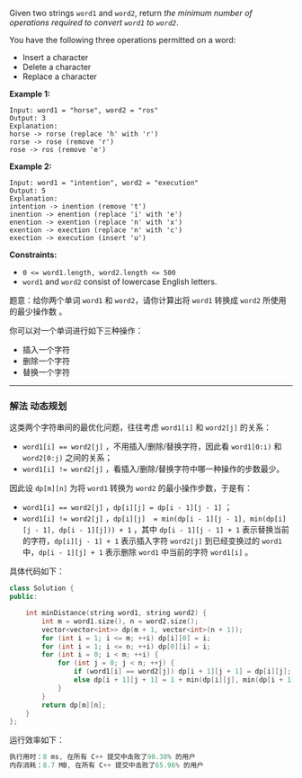 <p>Given two strings <code>word1</code> and <code>word2</code>, return <em>the minimum number of operations required to convert <code>word1</code> to <code>word2</code></em>.</p>

<p>You have the following three operations permitted on a word:</p>

<ul>
	<li>Insert a character</li>
	<li>Delete a character</li>
	<li>Replace a character</li>
</ul>

 
<p><strong>Example 1:</strong></p>

```clike
Input: word1 = "horse", word2 = "ros"
Output: 3
Explanation: 
horse -> rorse (replace 'h' with 'r')
rorse -> rose (remove 'r')
rose -> ros (remove 'e') 
```

<p><strong>Example 2:</strong></p>

```clike
Input: word1 = "intention", word2 = "execution"
Output: 5
Explanation: 
intention -> inention (remove 't')
inention -> enention (replace 'i' with 'e')
enention -> exention (replace 'n' with 'x')
exention -> exection (replace 'n' with 'c')
exection -> execution (insert 'u') 
```

 
 
<p><strong>Constraints:</strong></p>

<ul>
	<li><code>0 &lt;= word1.length, word2.length &lt;= 500</code></li>
	<li><code>word1</code> and <code>word2</code> consist of lowercase English letters.</li>
</ul>



题意：给你两个单词 `word1` 和 `word2`，请你计算出将 `word1` 转换成 `word2` 所使用的最少操作数 。

你可以对一个单词进行如下三种操作：

- 插入一个字符
 -  删除一个字符
 -  替换一个字符

---
### 解法 动态规划
这类两个字符串间的最优化问题，往往考虑 `word1[i]` 和 `word2[j]` 的关系：
- `word1[i] == word2[j]` ，不用插入/删除/替换字符，因此看 `word1[0:i)` 和 `word2[0:j)` 之间的关系；
- `word1[i] != word2[j]` ，看插入/删除/替换字符中哪一种操作的步数最少。

因此设 `dp[m][n]` 为将 `word1` 转换为 `word2` 的最小操作步数，于是有：
- `word1[i] == word2[j]` ，`dp[i][j] = dp[i - 1][j - 1]` ；
- `word1[i] != word2[j]` ，`dp[i][j]  = min(dp[i - 1][j - 1], min(dp[i][j - 1], dp[i - 1][j])) + 1` ，其中 `dp[i - 1][j - 1] + 1` 表示替换当前的字符，`dp[i][j - 1] + 1` 表示插入字符 `word2[j]` 到已经变换过的 `word1` 中，`dp[i - 1][j] + 1` 表示删除 `word1` 中当前的字符 `word1[i]` 。 

具体代码如下：
```cpp
class Solution {
public:

    int minDistance(string word1, string word2) {
        int m = word1.size(), n = word2.size();
        vector<vector<int>> dp(m + 1, vector<int>(n + 1));
        for (int i = 1; i <= m; ++i) dp[i][0] = i;
        for (int i = 1; i <= n; ++i) dp[0][i] = i;
        for (int i = 0; i < m; ++i) {
            for (int j = 0; j < n; ++j) {
                if (word1[i] == word2[j]) dp[i + 1][j + 1] = dp[i][j];
                else dp[i + 1][j + 1] = 1 + min(dp[i][j], min(dp[i + 1][j], dp[i][j + 1]));
            }
        }
        return dp[m][n];
    }
};
```
运行效率如下：
```cpp
执行用时：8 ms, 在所有 C++ 提交中击败了90.38% 的用户
内存消耗：8.7 MB, 在所有 C++ 提交中击败了65.96% 的用户
```
